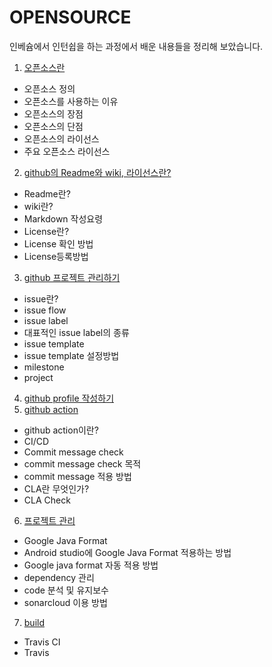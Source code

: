 # OPENSOURCE
인베슘에서 인턴쉽을 하는 과정에서 배운 내용들을 정리해 보았습니다.
1. [오픈소스란](https://github.com/senajang/OPENSOURCE/blob/main/opensource%EB%9E%80.md)
  - 오픈소스 정의
  - 오픈소스를 사용하는 이유
  - 오픈소스의 장점
  - 오픈소스의 단점
  - 오픈소스의 라이선스
  - 주요 오픈소스 라이선스
2. [github의 Readme와 wiki, 라이선스란?](https://github.com/senajang/OPENSOURCE/blob/main/github%EC%9D%98%20Readme%EC%99%80%20wiki%2C%20%EB%9D%BC%EC%9D%B4%EC%84%A0%EC%8A%A4%EB%9E%80%3F.md)
  - Readme란?
  - wiki란?
  - Markdown 작성요령
  - License란?
  - License 확인 방법
  - License등록방법
3. [github 프로젝트 관리하기](https://github.com/senajang/OPENSOURCE/blob/main/github%20%ED%94%84%EB%A1%9C%EC%A0%9D%ED%8A%B8%20%EA%B4%80%EB%A6%AC%ED%95%98%EA%B8%B0.md)
  - issue란?
  - issue flow
  - issue label
  - 대표적인 issue label의 종류
  - issue template
  - issue template 설정방법
  - milestone
  - project
4. [github profile 작성하기](https://github.com/senajang/OPENSOURCE/blob/main/github%20profile%20%EC%9E%91%EC%84%B1%ED%95%98%EA%B8%B0.md)
5. [github action](https://github.com/senajang/OPENSOURCE/blob/main/github%20action.md)
  - github action이란?
  - CI/CD
  - Commit message check
  - commit message check 목적
  - commit message 적용 방법
  - CLA란 무엇인가?
  - CLA Check
6. [프로젝트 관리](https://github.com/senajang/OPENSOURCE/blob/main/%ED%94%84%EB%A1%9C%EC%A0%9D%ED%8A%B8%20%EA%B4%80%EB%A6%AC.md)
  - Google Java Format
  - Android studio에 Google Java Format 적용하는 방법
  - Google java format 자동 적용 방법
  - dependency 관리
  - code 분석 및 유지보수
  - sonarcloud 이용 방법
7. [build](https://github.com/senajang/OPENSOURCE/blob/main/build.md)
  - Travis CI
  - Travis 
  
